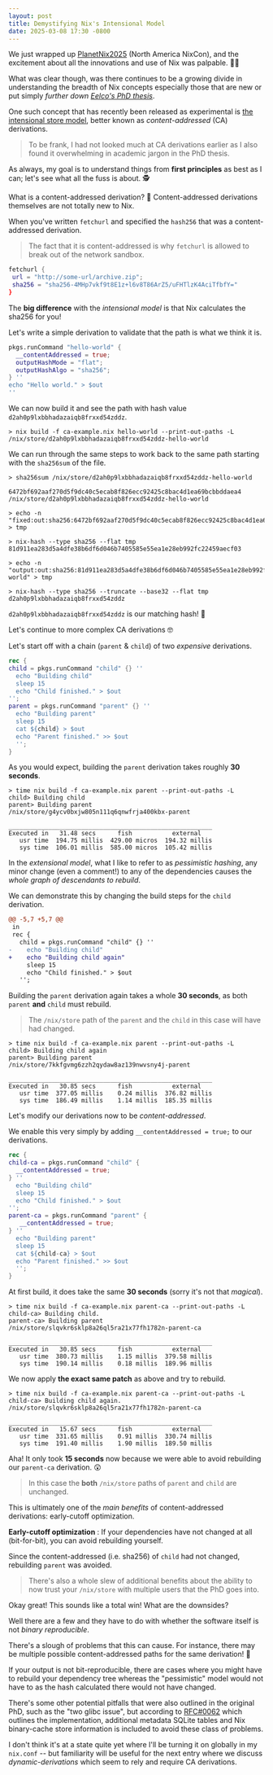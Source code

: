 ```yaml
---
layout: post
title: Demystifying Nix's Intensional Model
date: 2025-03-08 17:30 -0800
---
```


We just wrapped up [PlanetNix2025](https://planetnix.com/) (North America NixCon), and the excitement about all the innovations and use of Nix was palpable. 💆🏻

What was clear though, was there continues to be a growing divide in understanding the breadth of Nix concepts especially those that are new or put simply _further down [Eelco's PhD thesis](https://edolstra.github.io/pubs/phd-thesis.pdf)_.

One such concept that has recently been released as experimental is [the intensional store model](https://edolstra.github.io/pubs/phd-thesis.pdf#page=143.13), better known as _content-addressed_ (CA) derivations.

> To be frank, I had not looked much at CA derivations earlier as I also found it overwhelming in academic jargon in the PhD thesis.

As always, my goal is to understand things from **first principles** as best as I can; let's see what all the fuss is about. 🕵️

What is a content-addressed derivation? 🤔
Content-addressed derivations themselves are not totally new to Nix.

When you've written `fetchurl` and specified the `hash256` that was a content-addressed derivation.

> The fact that it is content-addressed is why `fetchurl` is allowed to break out of the network sandbox.

```nix
fetchurl {
 url = "http://some-url/archive.zip";
 sha256 = "sha256-4MHp7vkf9t8E1z+l6v8T86ArZ5/uFHTlzK4AciTfbfY="
}
```

The **big difference** with the _intensional model_ is that Nix calculates the sha256 for you!

Let's write a simple derivation to validate that the path is what we think it is.

```nix
pkgs.runCommand "hello-world" {
  __contentAddressed = true;
  outputHashMode = "flat";
  outputHashAlgo = "sha256";
} ''
echo "Hello world." > $out
''
```

We can now build it and see the path with hash
value `d2ah0p9lxbbhadazaiqb8frxxd54zddz`.

```console
> nix build -f ca-example.nix hello-world --print-out-paths -L
/nix/store/d2ah0p9lxbbhadazaiqb8frxxd54zddz-hello-world
```

We can run through the same steps to work back to the same path starting with the `sha256sum` of the file.

```console
> sha256sum /nix/store/d2ah0p9lxbbhadazaiqb8frxxd54zddz-hello-world

6472bf692aaf270d5f9dc40c5ecab8f826ecc92425c8bac4d1ea69bcbbddaea4  /nix/store/d2ah0p9lxbbhadazaiqb8frxxd54zddz-hello-world

> echo -n "fixed:out:sha256:6472bf692aaf270d5f9dc40c5ecab8f826ecc92425c8bac4d1ea69bcbbddaea4:" > tmp

> nix-hash --type sha256 --flat tmp
81d911ea283d5a4dfe38b6df6d046b7405585e55ea1e28eb992fc22459aecf03

> echo -n "output:out:sha256:81d911ea283d5a4dfe38b6df6d046b7405585e55ea1e28eb992fc22459aecf03:/nix/store:hello-world" > tmp

> nix-hash --type sha256 --truncate --base32 --flat tmp
d2ah0p9lxbbhadazaiqb8frxxd54zddz
```

`d2ah0p9lxbbhadazaiqb8frxxd54zddz` is our matching hash! 🎉

Let's continue to more complex CA derivations 🤓

Let's start off with a chain (`parent` & `child`) of two _expensive_ derivations.

```nix
rec { 
child = pkgs.runCommand "child" {} ''
  echo "Building child"
  sleep 15
  echo "Child finished." > $out
'';
parent = pkgs.runCommand "parent" {} ''
  echo "Building parent"
  sleep 15
  cat ${child} > $out
  echo "Parent finished." >> $out
  '';
}
```

As you would expect, building the `parent` derivation takes roughly **30 seconds**.

```console
> time nix build -f ca-example.nix parent --print-out-paths -L
child> Building child
parent> Building parent
/nix/store/g4ycv0bxjw805n111q6qnwfrja400kbx-parent

________________________________________________________
Executed in   31.48 secs      fish           external
   usr time  194.75 millis  429.00 micros  194.32 millis
   sys time  106.01 millis  585.00 micros  105.42 millis
```

In the _extensional model_, what I like to refer to as _pessimistic hashing_, any minor change (even a comment!) to any of the dependencies causes the _whole graph of descendants to rebuild_.

We can demonstrate this by changing the build steps for the `child` derivation.

```patch
@@ -5,7 +5,7 @@
 in
 rec { 
   child = pkgs.runCommand "child" {} ''
-    echo "Building child"
+    echo "Building child again"
     sleep 15
     echo "Child finished." > $out
   '';
```

Building the `parent` derivation again takes a whole **30 seconds**, as both `parent` **and** `child` must rebuild.

> The `/nix/store` path of the `parent` and the `child` in this case will have had changed.

```console
> time nix build -f ca-example.nix parent --print-out-paths -L
child> Building child again
parent> Building parent
/nix/store/7kkfgvmg6zzh2qydaw8az139nwvsny4j-parent

________________________________________________________
Executed in   30.85 secs      fish           external
   usr time  377.05 millis    0.24 millis  376.82 millis
   sys time  186.49 millis    1.14 millis  185.35 millis
```

Let's modify our derivations now to be _content-addressed_.

We enable this very simply by adding `__contentAddressed = true;` to our derivations.

```nix
rec { 
child-ca = pkgs.runCommand "child" {
  __contentAddressed = true;
} ''
  echo "Building child"
  sleep 15
  echo "Child finished." > $out
'';
parent-ca = pkgs.runCommand "parent" {
   __contentAddressed = true;
} ''
  echo "Building parent"
  sleep 15
  cat ${child-ca} > $out
  echo "Parent finished." >> $out
  '';
}
```

At first build, it does take the same **30 seconds** (sorry it's not that _magical_).

```console
> time nix build -f ca-example.nix parent-ca --print-out-paths -L
child-ca> Building child.
parent-ca> Building parent
/nix/store/slqvkr6sklp8a26ql5ra21x77fh1782n-parent-ca

________________________________________________________
Executed in   30.85 secs      fish           external
   usr time  380.73 millis    1.15 millis  379.58 millis
   sys time  190.14 millis    0.18 millis  189.96 millis
```

We now apply **the exact same patch** as above and try to rebuild.

```console
> time nix build -f ca-example.nix parent-ca --print-out-paths -L
child-ca> Building child again.
/nix/store/slqvkr6sklp8a26ql5ra21x77fh1782n-parent-ca

________________________________________________________
Executed in   15.67 secs      fish           external
   usr time  331.65 millis    0.91 millis  330.74 millis
   sys time  191.40 millis    1.90 millis  189.50 millis
```

Aha! It only took **15 seconds** now because we were able to avoid rebuilding our `parent-ca` derivation. 😲

> In this case the **both** `/nix/store` paths of `parent` and `child` are unchanged.

This is ultimately one of the _main benefits_ of content-addressed derivations: early-cutoff optimization.

**Early-cutoff optimization**
: If your dependencies have not changed at all (bit-for-bit), you can avoid rebuilding yourself.

Since the content-addressed (i.e. sha256) of `child` had not changed, rebuilding `parent` was avoided.

> There's also a whole slew of additional benefits about the ability to now trust your `/nix/store` with multiple users that the PhD goes into.

Okay great! This sounds like a total win! What are the downsides?

Well there are a few and they have to do with whether the software itself is not _binary reproducible_.

There's a slough of problems that this can cause. For instance, there may be multiple possible content-addressed paths for the same derivation! 🤯

If your output is not bit-reproducible, there are cases where you might have to rebuild your dependency tree whereas the "pessimistic" model would not have to as the hash calculated there would not have changed.

There's some other potential pitfalls that were also outlined in the original PhD, such as the "two glibc issue", but according to [RFC#0062](https://github.com/tweag/rfcs/blob/cas-rfc/rfcs/0062-content-addressed-paths.md) which outlines the implementation, additional metadata SQLite tables and Nix binary-cache store information is included to avoid these class of problems.

I don't think it's at a state quite yet where I'll be turning it on globally in my `nix.conf` -- but familiarity will be useful for the next entry where we discuss _dynamic-derivations_ which seem to rely and require CA derivations.